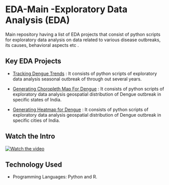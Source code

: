 # EDA-Main -Exploratory Data Analysis  (EDA)
Main repository having a list of EDA projects that consist of python scripts for exploratory data analysis on data related to various disease outbreaks, its causes, behavioral aspects etc .

## Key EDA Projects
- [Tracking Dengue Trends](https://github.com/fromsantanu/Project1-EDA-Dengue-Trend)  : It consists of python scripts of exploratory data analysis seasonal outbreak of through out several years.

- [Generating Choropleth Map For Dengue](https://github.com/fromsantanu/Project2-EDA-Dengue-Outbreak-ChoroplethMap)  : It consists of python scripts of exploratory data analysis geospatial distribution of Dengue outbreak in specific states of India.
- [Generating Heatmap for Dengue](https://github.com/fromsantanu/Project3-EDA-Dengue-Outbreak-Heatmap.ipynb)  : It consists of python scripts of exploratory data analysis geospatial distribution of Dengue outbreak in specific cities of India.

## Watch the Intro 
[![Watch the video](https://img.youtube.com/vi/tbd/hqdefault.jpg)](https://www.youtube.com/watch?v=tbd)

## Technology Used
- Programming Languages: Python and R.
